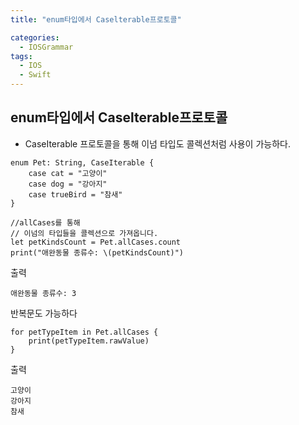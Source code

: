 ```yaml
---
title: "enum타입에서 Caselterable프로토콜"

categories:
  - IOSGrammar
tags:
  - IOS
  - Swift
---
```


## enum타입에서 Caselterable프로토콜  
- CaseIterable 프로토콜을 통해 이넘 타입도 콜렉션처럼 사용이 가능하다.  

~~~
enum Pet: String, CaseIterable {
    case cat = "고양이"
    case dog = "강아지"
    case trueBird = "참새"
}

//allCases를 통해
// 이넘의 타입들을 콜렉션으로 가져옵니다.
let petKindsCount = Pet.allCases.count
print("애완동물 종류수: \(petKindsCount)")
~~~  

출력  
~~~
애완동물 종류수: 3
~~~  

반복문도 가능하다  

~~~
for petTypeItem in Pet.allCases {
    print(petTypeItem.rawValue)
}
~~~  

출력
~~~
고양이
강아지
참새
~~~ 